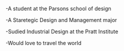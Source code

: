-A student at the Parsons school of design

-A Staretegic Design and Management major

-Sudied Industrial Design at the Pratt Institute

-Would love to travel the world
